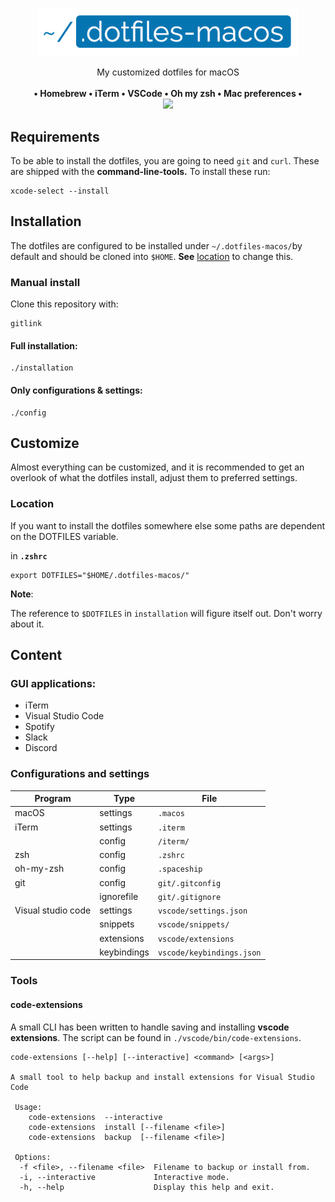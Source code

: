 <p align="center">
  <a href="https://github.com/jonjohansen/.dotfiles-macos">
    <img src="dotfiles-macos.png" alt="Logo" width="420">
  </a>

  <p align="center">
    My customized dotfiles for macOS
    <br />
    <br />
    <strong>• Homebrew • iTerm • VSCode • Oh my zsh • Mac preferences •</strong>
    <br />
    <img src="https://travis-ci.com/jonjohansen/.dotfiles-macos.svg?token=ubsrKBxqTLr9vgrzSXu1&branch=master">
  </p>
</p>

## Requirements
To be able to install the dotfiles, you are going to need `git` and `curl`. These are shipped with the **command-line-tools.** To install these run:

```
xcode-select --install
```
## Installation
The dotfiles are configured to be installed under `~/.dotfiles-macos/`by default and should be cloned into `$HOME`.
**See** [location](#Location) to change this.
<!--
### Direct install
Installation directly can be done with: 
```
CURL THING
```
-->
### Manual install
Clone this repository with:
```
gitlink
```
#### Full installation: 
```
./installation
```
#### Only configurations & settings:
```
./config
```
## Customize
Almost everything can be customized, and it is recommended to get an overlook of what the dotfiles install, adjust them to preferred settings.
### Location 
If you want to install the dotfiles somewhere else some paths are dependent on the DOTFILES variable.

in **`.zshrc`**
```
export DOTFILES="$HOME/.dotfiles-macos/"
```
**Note**:

The reference to `$DOTFILES` in  `installation` will figure itself out. Don't worry about it.

## Content
### GUI applications:
* iTerm
* Visual Studio Code
* Spotify
* Slack
* Discord
### Configurations and settings

| Program           | Type           | File                     |
|-------------------|----------------|--------------------------|
|macOS              |settings        |`.macos`                  |
|iTerm              |settings        |`.iterm`                  |
|                   |config           |`/iterm/`                 |
|zsh                |config           |`.zshrc`                  |
|oh-my-zsh          |config           |`.spaceship`              |
|git                |config           |`git/.gitconfig`           |
|                   |ignorefile       |`git/.gitignore`          |
| Visual studio code|settings        |`vscode/settings.json`    |
|                   |snippets        |`vscode/snippets/`        |
|                   |extensions      |`vscode/extensions`       |
|                   |keybindings     |`vscode/keybindings.json` |
### Tools
#### code-extensions
A small CLI has been written to handle saving and installing **vscode extensions**.
The script can be found in `./vscode/bin/code-extensions`.
```
code-extensions [--help] [--interactive] <command> [<args>]

A small tool to help backup and install extensions for Visual Studio Code

 Usage:
    code-extensions  --interactive
    code-extensions  install [--filename <file>]
    code-extensions  backup  [--filename <file>]

 Options:
  -f <file>, --filename <file>  Filename to backup or install from.
  -i, --interactive             Interactive mode.
  -h, --help                    Display this help and exit.
```

##